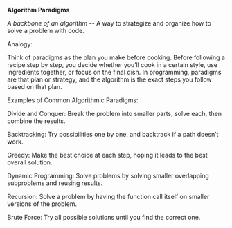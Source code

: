**Algorithm Paradigms**

_A backbone of an algorithm_ -- A way to strategize and organize how to solve a problem with code.

Analogy:

Think of paradigms as the plan you make before cooking. Before following a recipe step by step, you decide whether you’ll cook in a certain style, use ingredients together, or focus on the final dish. In programming, paradigms are that plan or strategy, and the algorithm is the exact steps you follow based on that plan.

Examples of Common Algorithmic Paradigms:

Divide and Conquer: Break the problem into smaller parts, solve each, then combine the results.

Backtracking: Try possibilities one by one, and backtrack if a path doesn’t work.

Greedy: Make the best choice at each step, hoping it leads to the best overall solution.

Dynamic Programming: Solve problems by solving smaller overlapping subproblems and reusing results.

Recursion: Solve a problem by having the function call itself on smaller versions of the problem.

Brute Force: Try all possible solutions until you find the correct one.
